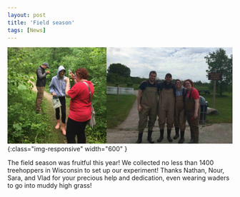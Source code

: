```yaml
---
layout: post
title: 'Field season'
tags: [News]
---
```

![treehoppers](/assets/img/fieldwork.jpg){:class="img-responsive" width="600" }

The field season was fruitful this year! We collected no less than 1400 treehoppers in Wisconsin to set up our experiment! Thanks Nathan, Nour, Sara, and Vlad for your precious help and dedication, even wearing waders to go into muddy high grass!
